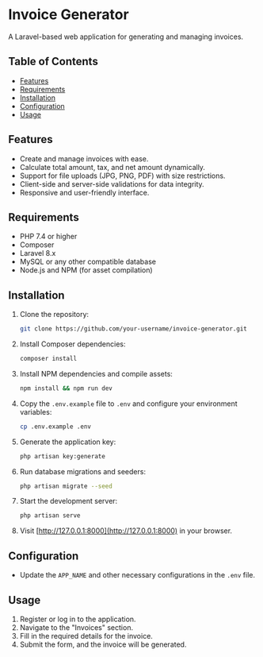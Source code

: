 # Invoice Generator 

A  Laravel-based web application for generating and managing invoices.

## Table of Contents

- [Features](#features)
- [Requirements](#requirements)
- [Installation](#installation)
- [Configuration](#configuration)
- [Usage](#usage)

## Features

- Create and manage invoices with ease.
- Calculate total amount, tax, and net amount dynamically.
- Support for file uploads (JPG, PNG, PDF) with size restrictions.
- Client-side and server-side validations for data integrity.
- Responsive and user-friendly interface.

## Requirements

- PHP 7.4 or higher
- Composer
- Laravel 8.x
- MySQL or any other compatible database
- Node.js and NPM (for asset compilation)

## Installation

1. Clone the repository:

    ```bash
    git clone https://github.com/your-username/invoice-generator.git
    ```

2. Install Composer dependencies:

    ```bash
    composer install
    ```

3. Install NPM dependencies and compile assets:

    ```bash
    npm install && npm run dev
    ```

4. Copy the `.env.example` file to `.env` and configure your environment variables:

    ```bash
    cp .env.example .env
    ```

5. Generate the application key:

    ```bash
    php artisan key:generate
    ```

6. Run database migrations and seeders:

    ```bash
    php artisan migrate --seed
    ```

7. Start the development server:

    ```bash
    php artisan serve
    ```

8. Visit [http://127.0.0.1:8000](http://127.0.0.1:8000) in your browser.

## Configuration

- Update the `APP_NAME` and other necessary configurations in the `.env` file.

## Usage

1. Register or log in to the application.
2. Navigate to the "Invoices" section.
3. Fill in the required details for the invoice.
4. Submit the form, and the invoice will be generated.





